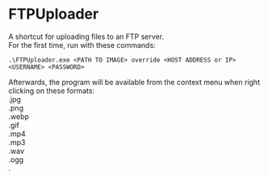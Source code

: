 # FTPUploader
A shortcut for uploading files to an FTP server.  
For the first time, run with these commands:  
```shell
.\FTPUploader.exe <PATH TO IMAGE> override <HOST ADDRESS or IP> <USERNAME> <PASSWORD>
```  
Afterwards, the program will be available from the context menu when right clicking on these formats:  
  .jpg  
  .png  
  .webp  
  .gif  
  .mp4  
  .mp3  
  .wav  
  .ogg  
  .
